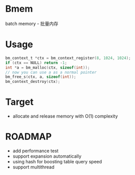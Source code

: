 # Bmem
batch memory - 批量内存

# Usage
```c
bm_context_t *ctx = bm_context_register(8, 1024, 1024);
if (ctx == NULL) return -1;
int *a = bm_malloc(ctx, sizeof(int));
// now you can use a as a normal pointer
bm_free_s(ctx, a, sizeof(int));
bm_context_destroy(ctx);
```

# Target
- allocate and release memory with O(1) complexity

# ROADMAP
- add performance test
- support expansion automatically
- using hash for boosting table query speed
- support multithread
